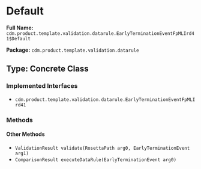 # Default

**Full Name:** `cdm.product.template.validation.datarule.EarlyTerminationEventFpMLIrd41$Default`

**Package:** `cdm.product.template.validation.datarule`

## Type: Concrete Class

### Implemented Interfaces

- `cdm.product.template.validation.datarule.EarlyTerminationEventFpMLIrd41`

### Methods

#### Other Methods

- `ValidationResult validate(RosettaPath arg0, EarlyTerminationEvent arg1)`
- `ComparisonResult executeDataRule(EarlyTerminationEvent arg0)`

